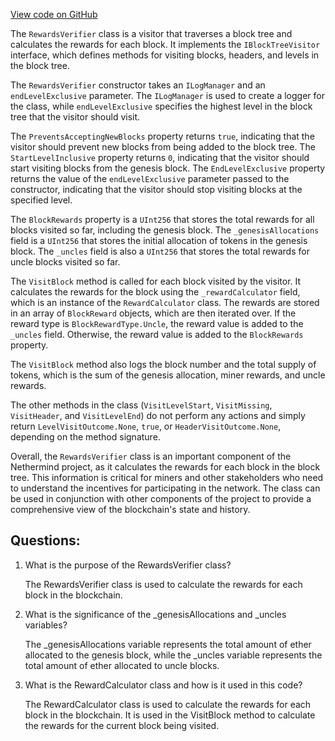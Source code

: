 [View code on GitHub](https://github.com/NethermindEth/nethermind/src/Nethermind/Nethermind.Analytics/RewardsVerifier.cs)

The `RewardsVerifier` class is a visitor that traverses a block tree and calculates the rewards for each block. It implements the `IBlockTreeVisitor` interface, which defines methods for visiting blocks, headers, and levels in the block tree. 

The `RewardsVerifier` constructor takes an `ILogManager` and an `endLevelExclusive` parameter. The `ILogManager` is used to create a logger for the class, while `endLevelExclusive` specifies the highest level in the block tree that the visitor should visit. 

The `PreventsAcceptingNewBlocks` property returns `true`, indicating that the visitor should prevent new blocks from being added to the block tree. The `StartLevelInclusive` property returns `0`, indicating that the visitor should start visiting blocks from the genesis block. The `EndLevelExclusive` property returns the value of the `endLevelExclusive` parameter passed to the constructor, indicating that the visitor should stop visiting blocks at the specified level.

The `BlockRewards` property is a `UInt256` that stores the total rewards for all blocks visited so far, including the genesis block. The `_genesisAllocations` field is a `UInt256` that stores the initial allocation of tokens in the genesis block. The `_uncles` field is also a `UInt256` that stores the total rewards for uncle blocks visited so far.

The `VisitBlock` method is called for each block visited by the visitor. It calculates the rewards for the block using the `_rewardCalculator` field, which is an instance of the `RewardCalculator` class. The rewards are stored in an array of `BlockReward` objects, which are then iterated over. If the reward type is `BlockRewardType.Uncle`, the reward value is added to the `_uncles` field. Otherwise, the reward value is added to the `BlockRewards` property.

The `VisitBlock` method also logs the block number and the total supply of tokens, which is the sum of the genesis allocation, miner rewards, and uncle rewards.

The other methods in the class (`VisitLevelStart`, `VisitMissing`, `VisitHeader`, and `VisitLevelEnd`) do not perform any actions and simply return `LevelVisitOutcome.None`, `true`, or `HeaderVisitOutcome.None`, depending on the method signature.

Overall, the `RewardsVerifier` class is an important component of the Nethermind project, as it calculates the rewards for each block in the block tree. This information is critical for miners and other stakeholders who need to understand the incentives for participating in the network. The class can be used in conjunction with other components of the project to provide a comprehensive view of the blockchain's state and history.
## Questions: 
 1. What is the purpose of the RewardsVerifier class?
    
    The RewardsVerifier class is used to calculate the rewards for each block in the blockchain.

2. What is the significance of the _genesisAllocations and _uncles variables?
    
    The _genesisAllocations variable represents the total amount of ether allocated to the genesis block, while the _uncles variable represents the total amount of ether allocated to uncle blocks.

3. What is the RewardCalculator class and how is it used in this code?
    
    The RewardCalculator class is used to calculate the rewards for each block in the blockchain. It is used in the VisitBlock method to calculate the rewards for the current block being visited.